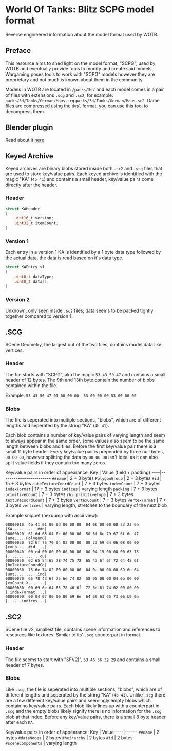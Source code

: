 # World Of Tanks: Blitz SCPG model format
Reverse engineered information about the model format used by WOTB.

## Preface
This resource aims to shed light on the model format, "SCPG", used by WOTB and eventually provide tools to modify and create said models. Wargaming poses tools to work with "SCPG" models however they are proprietary and not much is known about them in the community.

Models in WOTB are located in `/packs/3d/` and each model comes in a pair of files with extensions `.scg` and `.sc2`, for example: `packs/3d/Tanks/German/Maus.scg` `packs/3d/Tanks/German/Maus.sc2`. Game files are compressed using the `dvpl` format, you can use [this](https://github.com/Tankerch/DVPL_Converter) tool to decompress them.

## Blender plugin
Read about it [here](blender/README.md)

## Keyed Archive
Keyed archives are binary blobs stored inside both `.sc2` and `.scg` files that are used to store key/value pairs. Each keyed archive is identified with the magic "KA" (`4b 41`) and contains a small header, key/value pairs come directly after the header.
### Header
```c
struct KAHeader
{
    uint16_t version;
    uint32_t itemCount;
}
```
### Version 1
Each entry in a version 1 KA is identified by a 1 byte data type followed by the actual data, the data is read based on it's data type.
```c
struct KAEntry_v1
{
    uint8_t dataType;
    uint8_t data[];
}
```
### Version 2
Unknown, only seen inside `.sc2` files; data seems to be packed tightly together compared to version 1.

## .SCG
SCene Geometry, the largest out of the two files, contains model data like vertices.
### Header
The file starts with "SCPG", aka the magic `53 43 50 47` and contains a small header of 12 bytes. The 9th and 13th byte contain the number of blobs contained within the file.

Example: `53 43 50 47 01 00 00 00  53 00 00 00 53 00 00 00`
### Blobs
The file is seperated into multiple sections, "blobs", which are of different lengths and seperated by the string "KA" (`4b 41`).

Each blob contains a number of key/value pairs of varying length and seem to always appear in the same order, some values also seem to be the same length between blobs and files. Before the first key/value pair there is a small 11 byte header. Every key/value pair is prepended by three null bytes, `00 00 00`, however splitting the data by `00 00 00` isn't ideal as it can also split value fields if they contain too many zeros.

Key/value pairs in order of appearance:
Key | Value (field + padding)
----|------------------------
`##name`                | 2 + 3 bytes
`PolygonGroup`          | 2 + 3 bytes
`#id`                   | 15 + 3 bytes
`cubeTextureCoordCount` | 7 + 3 bytes
`indexCount`            | 7 + 3 bytes
`indexFormat`           | 17 + 3 bytes
`indices`               | varying length
`packing`               | 7 + 3 bytes
`primitiveCount`        | 7 + 3 bytes
`rhi_primitiveType`     | 7 + 3 bytes
`textureCoordCount`     | 7 + 3 bytes
`vertexCount`           | 7 + 3 bytes
`vertexFormat`          | 7 + 3 bytes
`vertices`              | varying length, stretches to the boundary of the next blob

Example snippet (hexdump with ascii view):
```
00000010  4b 41 01 00 0d 00 00 00  04 06 00 00 00 23 23 6e  |KA...........##n|
00000020  61 6d 65 04 0c 00 00 00  50 6f 6c 79 67 6f 6e 47  |ame.....PolygonG|
00000030  72 6f 75 70 04 03 00 00  00 23 69 64 06 08 00 00  |roup.....#id....|
00000040  00 ed 00 00 00 00 00 00  00 04 15 00 00 00 63 75  |..............cu|
00000050  62 65 54 65 78 74 75 72  65 43 6f 6f 72 64 43 6f  |beTextureCoordCo|
00000060  75 6e 74 02 00 00 00 00  04 0a 00 00 00 69 6e 64  |unt..........ind|
00000070  65 78 43 6f 75 6e 74 02  58 05 00 00 04 0b 00 00  |exCount.X.......|
00000080  00 69 6e 64 65 78 46 6f  72 6d 61 74 02 00 00 00  |.indexFormat....|
00000090  00 04 07 00 00 00 69 6e  64 69 63 65 73 06 b0 0a  |......indices...|
```

## .SC2
SCene file v2, smallest file, contains scene information and references to resources like textures. Similar to its' `.scg` counterpart in format.
### Header
The file seems to start with "SFV2)", `53 46 56 32 29` and contains a small header of 7 bytes.
### Blobs
Like `.scg`, the file is seperated into multiple sections, "blobs", which are of different lengths and seperated by the string "KA" (`4b 41`). Unlike `.scg` there are a few different key/value pairs and seemingly empty blobs which contain no key/value pairs. Each blob likely lines up with a counterpart in `.scg` and the empty blobs likely signify there is no information for the `.scg` blob at that index. Before any key/value pairs, there is a small 8 byte header after each `KA`.

Key/value pairs in order of appearance:
Key | Value
----|------
`##name`            | 2 bytes
`#dataNodes`        | 2 bytes
`#heirarchy`        | 2 bytes
`#id`               | 2 bytes
`#sceneComponents`  | varying length
